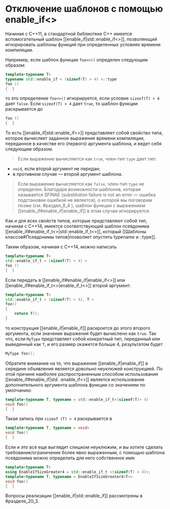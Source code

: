 
# Отключение шаблонов с помощью enable_if<>

Начиная с С++11, в стандартной библиотеке C++ имеется вспомогательный шаблон [[enable_if|std::enable_if<>]], позволяющий игнорировать шаблоны функций при определенных условиях времени компиляции.

Например, если шаблон функции `fоо<>()` определен следующим образом:
```c++
template<typename Т>
typename std::enable_if < (sizeof(Т) > 4) >::type
foo ()
{  }
```

то это определение `foo<>()` игнорируется, если условие `sizeof(Т) > 4` дает `false`. Если `sizeof(Т) > 4` дает `true`, то шаблон функции раскрывается до
```c++
foo ()
{  }
```

То есть [[enable_if|std::enable_if<>]] представляет собой свойство типа, которое вычисляет заданное выражение времени компиляции, переданное в качестве его (первого) аргумента шаблона, и ведет себя следующим образом.

> Если выражение вычисляется как `true`, член-тип `type` дает тип:
* `void`, если второй аргумент не передан;
* в противном случае — второй аргумент шаблона.

> Если выражение вычисляется как `false`, член-тип `type` не определен. Благодаря возможности шаблонов, которая называется SFINAE (substitution failure is not an error — ошибка подстановки ошибкой не является), о которой мы поговорим позже (см.  #раздел_8_4 ), шаблон функции с выражением [[enable_if#enable_if|enable_if]] в этом случае игнорируется.

Как и для всех свойств типов, которые представляют собой тип, начиная с С++14, имеется соответствующий шаблон псевдонима [[enable_if#enable_if_t<>|std::enable_if_t<>]], который [[Шаблоны классов#Псевдонимы типов|позволяет опустить typename и ::type]].

Таким образом, начиная с C++14, можно написать
```c++
template<typename Т>
std::enable_if_t < (sizeof(T) > 4) >
foo ()
{  }
```

Если передать в [[enable_if#enable_if|enable_if<>]] или [[enable_if#enable_if_t<>|enable_if_t<>]] второй аргумент:
```c++
template<typename Т>
std::enable_if_t < (sizeof(T) > 4), Т >
foo()
{
	return Т();
}
```

то конструкция [[enable_if|enable_if]] раскроется до этого второго аргумента, если значение выражения будет вычислено как `true`. Так что, если `МуТуре` представляет собой конкретный тип, переданный или выведенный как `Т`, и его размер окажется больше 4, результатом будет
```c++
МуТуре foo();
```

Обратите внимание на то, что выражение [[enable_if|enable_if]] в середине объявления является довольно неуклюжей конструкцией. По этой причине наиболее распространенным способом использования [[enable_if#enable_if|std: :enable_if<>]] является использование дополнительного аргумента шаблона функции со значением по умолчанию:
```c++
template<typename Т, typename = std::enable_if_t<(sizeof(T)> 4)
void foo()
{  }
```

Такая запись при `sizeof (Т) > 4` раскрывается в
```c++
template<typename Т, typename = void>
void foo()
{  }
```

Если и это все еще выглядит слишком неуклюжим, и вы хотите сделать требование/ограничение более явно выраженным, с помощью шаблона псевдонима можно определить для него собственное имя:
```c++
template<typename Т>
using EnableIfSizeGreater4 = std::enable_if_t <(sizeof(T) > 4)>;
template<typename T, typename = EnableIfSizeGreater4<T>>
void foo()
{  }
```

Вопросы реализации [[enable_if|std::enable_if]] рассмотрены в #разделе_20_3.

